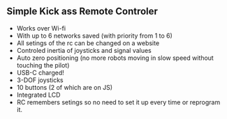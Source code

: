 ## Simple Kick ass Remote Controler
- Works over Wi-fi
- With up to 6 networks saved (with priority from  1 to 6)
- All setings of the rc can be changed on a website
- Controled inertia of joysticks and signal values
- Auto zero positioning (no more robots moving in slow speed without touching the pilot)
- USB-C charged!
- 3-DOF joysticks
- 10 buttons (2 of which are on JS)
- Integrated LCD
- RC remembers setings so no need to set it up every time or reprogram it.


